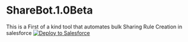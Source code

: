 # ShareBot.1.0Beta
This is a First of a kind tool that automates bulk Sharing Rule Creation in salesforce
<a href="https://githubsfdeploy.herokuapp.com">
  <img alt="Deploy to Salesforce"
       src="https://raw.githubusercontent.com/afawcett/githubsfdeploy/master/deploy.png">
</a>
